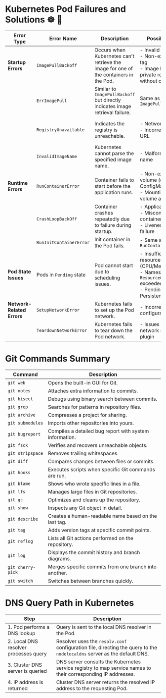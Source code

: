 # Kubernetes Pod Failures and Solutions ☸ 🔭

| **Error Type**           | **Error Name**              | **Description**                                                                                                                                                      | **Possible Causes**                                                                                                                                                                    | **Solutions**                                                                                                                                                                                                 |
|---------------------------|----------------------------|----------------------------------------------------------------------------------------------------------------------------------------------------------------------|----------------------------------------------------------------------------------------------------------------------------------------------------------------------------------------|---------------------------------------------------------------------------------------------------------------------------------------------------------------------------------------------------------------|
| **Startup Errors**        | `ImagePullBackoff`         | Occurs when Kubernetes can't retrieve the image for one of the containers in the Pod.                                                                                | - Invalid image name<br>- Non-existent image tag<br>- Image belongs to a private registry without credentials                                                                           | - Correct the image name or tag<br>- Add credentials to the private registry using a `Secret` and reference it in the Pod                                                                                   |
|                           | `ErrImagePull`             | Similar to `ImagePullBackoff` but directly indicates image retrieval failure.                                                                                        | Same as `ImagePullBackoff`                                                                                                                                                            | Same as `ImagePullBackoff`                                                                                                                                                                                   |
|                           | `RegistryUnavailable`      | Indicates the registry is unreachable.                                                                                                                               | - Network issues<br>- Incorrect registry URL                                                                                                                                          | - Verify network connectivity<br>- Correct the registry URL                                                                                                                                                  |
|                           | `InvalidImageName`         | Kubernetes cannot parse the specified image name.                                                                                                                    | - Malformed image name                                                                                                                                                                | - Provide a valid image name                                                                                                                                                                                |
| **Runtime Errors**         | `RunContainerError`        | Container fails to start before the application runs.                                                                                                                | - Non-existent volume (e.g., ConfigMap, Secrets)<br>- Mounting read-only volume as read-write                                                                                          | - Verify volume existence and configuration                                                                                                                                                                 |
|                           | `CrashLoopBackOff`         | Container crashes repeatedly due to failure during startup.                                                                                                          | - Application errors<br>- Misconfigured container<br>- Liveness probe failure                                                                                                         | - Fix application errors<br>- Correct misconfigurations<br>- Adjust Liveness probe parameters                                                                                                               |
|                           | `RunInitContainerError`    | Init container in the Pod fails.                                                                                                                                     | - Same as `RunContainerError`                                                                                                                                                         | - Same as `RunContainerError`                                                                                                                                                                               |
| **Pod State Issues**       | Pods in `Pending` state    | Pod cannot start due to scheduling issues.                                                                                                                           | - Insufficient cluster resources (CPU/Memory)<br>- Namespace `ResourceQuota` exceeded<br>- Pending PersistentVolumeClaim                                                               | - Increase cluster resources<br>- Adjust `ResourceQuota` limits<br>- Resolve PersistentVolumeClaim issues                                                                                                   |
| **Network-Related Errors** | `SetupNetworkError`        | Kubernetes fails to set up the Pod network.                                                                                                                          | - Incorrect CNI configuration                                                                                                                                                         | - Verify and correct CNI plugin configuration                                                                                                                                                               |
|                           | `TeardownNetworkError`     | Kubernetes fails to tear down the Pod network.                                                                                                                       | - Issues with the network stack or CNI plugin                                                                                                                                        | - Troubleshoot and fix network stack issues<br>- Restart CNI plugin                                                                                                   |

# Git Commands Summary

| **Command**               | **Description**                                                                                     |
|---------------------------|-----------------------------------------------------------------------------------------------------|
| `git web`                | Opens the built-in GUI for Git.                                                                    |
| `git notes`              | Attaches extra information to commits.                                                             |
| `git bisect`             | Debugs using binary search between commits.                                                        |
| `git grep`               | Searches for patterns in repository files.                                                         |
| `git archive`            | Compresses a project for sharing.                                                                  |
| `git submodules`         | Imports other repositories into yours.                                                             |
| `git bugreport`          | Compiles a detailed bug report with system information.                                            |
| `git fsck`               | Verifies and recovers unreachable objects.                                                         |
| `git stripspace`         | Removes trailing whitespaces.                                                                      |
| `git diff`               | Compares changes between files or commits.                                                        |
| `git hooks`              | Executes scripts when specific Git commands are run.                                               |
| `git blame`              | Shows who wrote specific lines in a file.                                                         |
| `git lfs`                | Manages large files in Git repositories.                                                          |
| `git gc`                 | Optimizes and cleans up the repository.                                                           |
| `git show`               | Inspects any Git object in detail.                                                                |
| `git describe`           | Creates a human-readable name based on the last tag.                                              |
| `git tag`                | Adds version tags at specific commit points.                                                      |
| `git reflog`             | Lists all Git actions performed on the repository.                                                |
| `git log`                | Displays the commit history and branch diagrams.                                                  |
| `git cherry-pick`        | Merges specific commits from one branch into another.                                             |
| `git switch`             | Switches between branches quickly.                                                                |

# DNS Query Path in Kubernetes

| **Step**                              | **Description**                                                                                                             |
|---------------------------------------|-----------------------------------------------------------------------------------------------------------------------------|
| 1. Pod performs a DNS lookup          | Query is sent to the local DNS resolver in the Pod.                                                                         |
| 2. Local DNS resolver processes query | Resolver uses the `resolv.conf` configuration file, directing the query to the `nodelocaldns` server as the default DNS.    |
| 3. Cluster DNS server is queried      | DNS server consults the Kubernetes service registry to map service names to their corresponding IP addresses.               |
| 4. IP address is returned             | Cluster DNS server returns the resolved IP address to the requesting Pod.                                                  |
